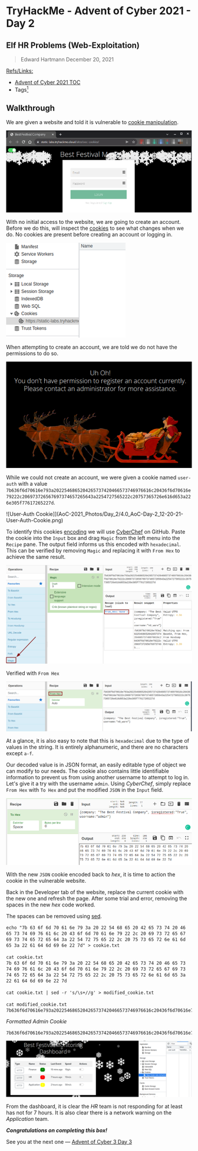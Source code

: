 # TryHackMe - Advent of Cyber 2021 - Day 2
## Elf HR Problems (Web-Exploitation)
> Edward Hartmann
> December 20, 2021

<u>Refs/Links:</u>
- [Advent of Cyber 2021 TOC](Advent%20of%20Cyber%20Table%20of%20Contents.md)  
-  Tags[^1]


[^1]: #cookies #authentication #webapp #encoding #hexe
[^2]: 

## Walkthrough
We are given a website and told it is vulnerable to [cookie manipulation](../../../knowledge-base/vulnerabilities/cookie_manipulation.md). 

![Vulnerable Landing Page](AoC-2021_Photos/Day_02/1.0_AoC-Day-2_12-19-21-Lading-Page.png)

With no initial access to the website, we are going to create an account. Before we do this, will inspect the [cookies](../../../knowledge-base/concepts/web_tech/cookies.md) to see what changes when we do. No cookies are present before creating an account or logging in. 

![No Cookies](AoC-2021_Photos/Day_02/2.0_AoC-Day-2_12-20-21-No-Cookies.png)

When attempting to create an account, we are told we do not have the permissions to do so. 

![Cannot Create Account](AoC-2021_Photos/Day_02/3.0_AoC-Day-2_12-20-21-Cannot-Create-Account.png)

While we could not create an account, we were given a cookie named `user-auth` with a value `7b636f6d70616e793a2022546865204265737420466573746976616c20436f6d70616e79222c206973726567697374657265643a2254727565222c20757365726e616d653a226e305f77617265227d`.

![User-Auth Cookie]](AoC-2021_Photos/Day_2/4.0_AoC-Day-2_12-20-21-User-Auth-Cookie.png)

To identify this cookies [encoding](../../../knowledge-base/concepts/encoding_decoding.md) we will use [CyberChef](https://gchq.github.io/CyberChef/) on GitHub. Paste the cookie into the `Input` box and drag `Magic` from the left menu into the `Recipe` pane. The output field informs us this encoded with `hexadecimal`. This can be verified by removing `Magic` and replacing it with `From Hex` to achieve the same result. 

![CyberChef Magic Decoding](AoC-2021_Photos/Day_02/5.0_AoC-Day-2_12-20-21-Magic-Decoding.png)

Verified with `From Hex`

![From Hex Decoding](AoC-2021_Photos/Day_02/6.0_AoC-Day-2_12-20-21-Hexdump-Decoding.png)

At a glance, it is also easy to note that this is `hexadecimal` due to the type of values in the string. It is entirely alphanumeric, and there are no characters except `a-f`. 

Our decoded value is in JSON format, an easily editable type of object we can modify to our needs. The cookie also contains little identifiable information to prevent us from using another username to attempt to log in. Let's give it a try with the username `admin`. Using *CyberChef*, simply replace `From Hex` with `To Hex` and put the modified `JSON` in the `Input` field. 

![Modified Admin Cookie](AoC-2021_Photos/Day_02/7.0_AoC-Day-2_12-21-21-Modified-Admin-Cookie.png)

With the new `JSON` cookie encoded back to *hex*, it is time to action the cookie in the vulnerable website. 

Back in the Developer tab of the website, replace the current cookie with the new one and refresh the page. After some trial and error, removing the spaces in the new *hex* code worked. 

The spaces can be removed using [sed](../../../tools_and_tricks/useful_binaries/sed.md). 

```
echo "7b 63 6f 6d 70 61 6e 79 3a 20 22 54 68 65 20 42 65 73 74 20 46 65 73 74 69 76 61 6c 20 43 6f 6d 70 61 6e 79 22 2c 20 69 73 72 65 67 69 73 74 65 72 65 64 3a 22 54 72 75 65 22 2c 20 75 73 65 72 6e 61 6d 65 3a 22 61 64 6d 69 6e 22 7d" > cookie.txt     

cat cookie.txt                                          
7b 63 6f 6d 70 61 6e 79 3a 20 22 54 68 65 20 42 65 73 74 20 46 65 73 74 69 76 61 6c 20 43 6f 6d 70 61 6e 79 22 2c 20 69 73 72 65 67 69 73 74 65 72 65 64 3a 22 54 72 75 65 22 2c 20 75 73 65 72 6e 61 6d 65 3a 22 61 64 6d 69 6e 22 7d

cat cookie.txt | sed -r 's/\s+//g' > modified_cookie.txt

cat modified_cookie.txt                                 
7b636f6d70616e793a2022546865204265737420466573746976616c20436f6d70616e79222c206973726567697374657265643a2254727565222c20757365726e616d653a2261646d696e227d
```

_Formatted Admin Cookie_
```
7b636f6d70616e793a2022546865204265737420466573746976616c20436f6d70616e79222c206973726567697374657265643a2254727565222c20757365726e616d653a2261646d696e227d
```

![Admin Dashboard Access](AoC-2021_Photos/Day_02/8.0_AoC-Day-2_12-21-21-Relload-Admin-Cookie.png)

From the dashboard, it is clear the *HR* team is not responding for at least has not for 7 hours. It is also clear there is a network warning on the *Application* team.

***Congratulations on completing this box!***  

See you at the next one &mdash; [Advent of Cyber 3 Day 3](AoC_2021_Day03.md)
</br>
</br>
</br>
</br>
</br>
</br>
</br>
</br>
</br>
</br>
</br>
</br>
</br>
</br>
</br>
</br>
</br>
</br>
</br>
</br>
</br>
</br>
</br>
</br>
</br>
</br>
</br>
</br>
</br>
</br>
</br>
</br>
</br>
</br>
</br>
</br>
</br>
</br>
</br>
</br>
</br>
</br>
</br>
</br>
</br>
</br>
</br>
</br>
</br>
</br>
</br>
</br>
</br>
</br>
</br>
</br>
</br>
</br>
</br>
</br>
</br>
</br>
</br>
